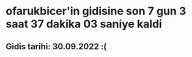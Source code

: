 # ofarukbicer'in gidisine son 7 gun 3 saat 37 dakika 03 saniye kaldi

## Gidis tarihi: 30.09.2022 :(
